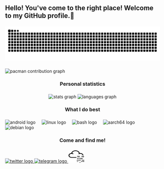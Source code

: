 <h2 align="left">Hello! You've come to the right place! Welcome to my GitHub profile.👋 </h2>

###

<img src="https://raw.githubusercontent.com/sansjtw1/sansjtw1/output/snake.svg" alt="Snake animation" />

###

<picture>
  <source media="(prefers-color-scheme: dark)" srcset="https://raw.githubusercontent.com/sansjtw1/sansjtw1/output/pacman-contribution-graph-dark.svg">
  <source media="(prefers-color-scheme: light)" srcset="https://raw.githubusercontent.com/sansjtw1/sansjtw1/output/pacman-contribution-graph.svg">
  <img alt="pacman contribution graph" src="https://raw.githubusercontent.com/sansjtw1/sansjtw1/output/pacman-contribution-graph.svg">
</picture>

###

<h3 align="center">Personal statistics</h3>

###

<div align="center">
  <img src="https://github-readme-stats.vercel.app/api?username=sansjtw1&hide_title=false&hide_rank=false&show_icons=true&include_all_commits=true&count_private=true&disable_animations=false&theme=dracula&locale=en&hide_border=false&order=1" height="150" alt="stats graph"  />
  <img src="https://github-readme-stats.vercel.app/api/top-langs?username=sansjtw1&locale=en&hide_title=false&layout=compact&card_width=320&langs_count=5&theme=dracula&hide_border=false&order=2" height="150" alt="languages graph"  />
</div>

###

<h3 align="center">What I do best</h3>

###

<div align="left">
  <img src="https://cdn.jsdelivr.net/gh/devicons/devicon/icons/android/android-original.svg" height="40" alt="android logo"  />
  <img width="12" />
  <img src="https://cdn.jsdelivr.net/gh/devicons/devicon/icons/linux/linux-original.svg" height="40" alt="linux logo"  />
  <img width="12" />
  <img src="https://cdn.jsdelivr.net/gh/devicons/devicon/icons/bash/bash-original.svg" height="40" alt="bash logo"  />
  <img width="12" />
  <img src="https://cdn.jsdelivr.net/gh/devicons/devicon/icons/aarch64/aarch64-original.svg" height="40" alt="aarch64 logo"  />
  <img width="12" />
  <img src="https://cdn.jsdelivr.net/gh/devicons/devicon/icons/debian/debian-original.svg" height="40" alt="debian logo"  />
</div>

###

<h3 align="center">Come and find me!</h3>

###

<div align="left">
  <a href="https://x.com/sansjtw1" target="_blank">
    <img src="https://raw.githubusercontent.com/maurodesouza/profile-readme-generator/master/src/assets/icons/social/twitter/default.svg" width="52" height="40" alt="twitter logo"  />
  </a>
  <a href="https://t.me/sansjtw" target="_blank">
    <img src="https://raw.githubusercontent.com/maurodesouza/profile-readme-generator/master/src/assets/icons/social/telegram/default.svg" width="52" height="40" alt="telegram logo"  />
  </a>
  <a href="https://tryhackme.com/p/sansjtw" target="_blank">
    <img src="https://raw.githubusercontent.com/maurodesouza/profile-readme-generator/master/src/assets/icons/social/tryhackme/default.svg" width="52" height="40" alt="tryhackme logo"  />
  </a>
</div>

###
